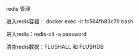 redis 管理

进入redis容器： docker exec -it fc564fb83c79 bash

进入redis：redis-cli -a password

清空redis数据：FLUSHALL 和 FLUSHDB



